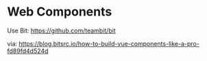 # Web Components


Use Bit:
https://github.com/teambit/bit

via:
https://blog.bitsrc.io/how-to-build-vue-components-like-a-pro-fd89fd4d524d

